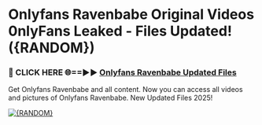 # Onlyfans Ravenbabe Original Videos 0nlyFans Leaked - Files Updated! ({RANDOM})

<h3>🔴 CLICK HERE 🌐==►► <a href="https://betterlinks.top/A2PfLJ" rel="nofollow">Onlyfans Ravenbabe Updated Files</a></h3>

Get Onlyfans Ravenbabe and all content. Now you can access all videos and pictures of Onlyfans Ravenbabe. New Updated Files 2025!

[![{RANDOM}](https://i.imgur.com/ppqm5kG.gif)](https://betterlinks.top/A2PfLJ)